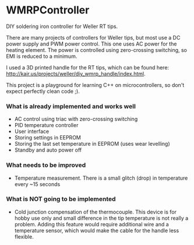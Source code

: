 # WMRPController

DIY soldering iron controller for Weller RT tips.

There are many projects of controllers for Weller tips, but most use a DC power supply and PWM power control. This one uses AC power for the heating element. The power is controlled using zero-crossing switching, so EMI is reduced to a minimum.

I used a 3D printed handle for the RT tips, which can be found here: http://kair.us/projects/weller/diy_wmrp_handle/index.html.

This project is a playground for learning C++ on microcontrollers, so don't expect perfectly clean code ;).

### What is already implemented and works well
- AC control using triac with zero-crossing switching
- PID temperature controller
- User interface
- Storing settings in EEPROM
- Storing the last set temperature in EEPROM (uses wear levelling)
- Standby and auto power off


### What needs to be improved
- Temperature measurement. There is a small glitch (drop) in temperature every ~15 seconds


### What is NOT going to be implemented
- Cold junction compensation of the thermocouple. This device is for hobby use only and small difference in the tip temperature is not really a problem. Adding this feature would require additional wire and a temperature sensor, which would make the cable for the handle less flexible.